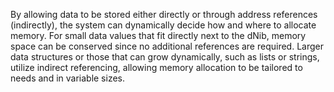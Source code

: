 By allowing data to be stored either directly or through address references (indirectly), the system can dynamically decide how and where to allocate memory. For small data values that fit directly next to the dNib, memory space can be conserved since no additional references are required. Larger data structures or those that can grow dynamically, such as lists or strings, utilize indirect referencing, allowing memory allocation to be tailored to needs and in variable sizes.
